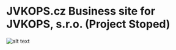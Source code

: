 # JVKOPS.cz Business site for JVKOPS, s.r.o. (Project Stoped)
![alt text](screenshots/screencaptureaplikacejvkopscz.png "Description goes here")
